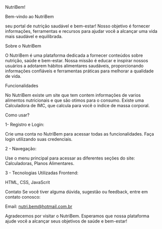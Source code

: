 NutriBem!

Bem-vindo ao NutriBem

seu portal de nutrição saudável e bem-estar! Nosso objetivo é fornecer informações, ferramentas e recursos para ajudar você a alcançar uma vida mais saudável e equilibrada.

Sobre o NutriBem

O NutriBem é uma plataforma dedicada a fornecer conteúdos sobre nutrição, saúde e bem-estar. 
Nossa missão é educar e inspirar nossos usuários a adotarem hábitos alimentares saudáveis, proporcionando informações confiáveis e ferramentas práticas para melhorar a qualidade de vida.

Funcionalidades

No NutriBem existe um site que tem contem informações de varios alimentos nutricionais e que são otimos para o consumo.
Existe uma Calculadora de IMC, que calcula para você o indice de massa corporal.

Como usar?

1- Registro e Login:

Crie uma conta no NutriBem para acessar todas as funcionalidades.
Faça login utilizando suas credenciais.

2 - Navegação:

Use o menu principal para acessar as diferentes seções do site:
Calculadoras, Planos Alimentares.

3 - Tecnologias Utilizadas
Frontend:

HTML, CSS, JavaScrit

Contato
Se você tiver alguma dúvida, sugestão ou feedback, entre em contato conosco:

Email: nutri.bem@hotmail.com.br

Agradecemos por visitar o NutriBem. Esperamos que nossa plataforma ajude você a alcançar seus objetivos de saúde e bem-estar!








